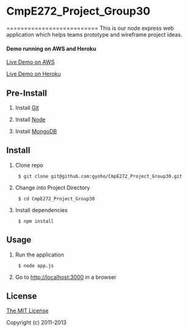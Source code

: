 # CmpE272_Project_Group30
==========================
This is our node express web application which helps teams prototype and wireframe project ideas. 

#### Demo running on AWS and Heroku
[Live Demo on AWS](http://ec2-54-193-54-240.us-west-1.compute.amazonaws.com:3001/)

[Live Demo on Heroku](http://cmpe272-project-group30.herokuapp.com/)

## Pre-Install 
1. Install [Git](http://git-scm.com/book/en/Getting-Started-Installing-Git) 

2. Install [Node](http://nodejs.org/download/)

3. Install [MongoDB](http://docs.mongodb.org/manual/installation/) 

## Install

1. Clone repo

        $ git clone git@github.com:gyoho/CmpE272_Project_Group30.git

2. Change into Project Directory

        $ cd CmpE272_Project_Group30

3. Install dependencies

        $ npm install

## Usage

1. Run the application

        $ node app.js

2. Go to [http://localhost:3000](http://localhost:3000) in a browser





## License

[The MIT License](http://opensource.org/licenses/MIT)

Copyright (c) 2011-2013 

